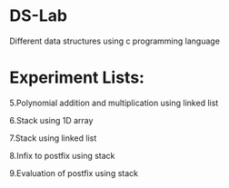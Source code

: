# DS-Lab
Different data structures using c programming language

# Experiment Lists:
5.Polynomial addition and multiplication using linked list

6.Stack using 1D array

7.Stack using linked list

8.Infix to postfix using stack

9.Evaluation of postfix using stack
